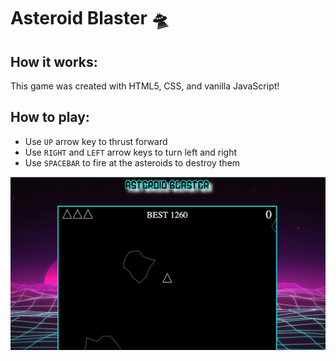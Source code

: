 # Asteroid Blaster 🛸

## How it works:

This game was created with HTML5, CSS, and vanilla JavaScript!

## How to play:

* Use `UP` arrow key to thrust forward
* Use `RIGHT` and `LEFT` arrow keys to turn left and right
* Use `SPACEBAR` to fire at the asteroids to destroy them

<kbd>
  <img src="assets/images/astscreenshot.png">
</kbd>

